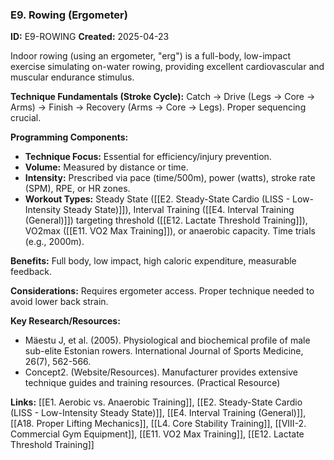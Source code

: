 ### E9. Rowing (Ergometer)
**ID:** E9-ROWING
**Created:** 2025-04-23

Indoor rowing (using an ergometer, "erg") is a full-body, low-impact exercise simulating on-water rowing, providing excellent cardiovascular and muscular endurance stimulus.

**Technique Fundamentals (Stroke Cycle):** Catch -> Drive (Legs -> Core -> Arms) -> Finish -> Recovery (Arms -> Core -> Legs). Proper sequencing crucial.

**Programming Components:**
- **Technique Focus:** Essential for efficiency/injury prevention.
- **Volume:** Measured by distance or time.
- **Intensity:** Prescribed via pace (time/500m), power (watts), stroke rate (SPM), RPE, or HR zones.
- **Workout Types:** Steady State ([[E2. Steady-State Cardio (LISS - Low-Intensity Steady State)]]), Interval Training ([[E4. Interval Training (General)]]) targeting threshold ([[E12. Lactate Threshold Training]]), VO2max ([[E11. VO2 Max Training]]), or anaerobic capacity. Time trials (e.g., 2000m).

**Benefits:** Full body, low impact, high caloric expenditure, measurable feedback.

**Considerations:** Requires ergometer access. Proper technique needed to avoid lower back strain.

**Key Research/Resources:**
- Mäestu J, et al. (2005). Physiological and biochemical profile of male sub-elite Estonian rowers. International Journal of Sports Medicine, 26(7), 562-566.
- Concept2. (Website/Resources). Manufacturer provides extensive technique guides and training resources. (Practical Resource)

**Links:** [[E1. Aerobic vs. Anaerobic Training]], [[E2. Steady-State Cardio (LISS - Low-Intensity Steady State)]], [[E4. Interval Training (General)]], [[A18. Proper Lifting Mechanics]], [[L4. Core Stability Training]], [[VIII-2. Commercial Gym Equipment]], [[E11. VO2 Max Training]], [[E12. Lactate Threshold Training]]